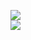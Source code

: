 [![](https://img.shields.io/badge/Made%20With-Github%20Spray-lightgrey.svg?style=for-the-badge&logo=github)](https://github.com/Annihil/github-spray#6091)  
[![](https://i.imgur.com/2DrTn0Z.gif)](https://github.com/Annihil/github-spray)